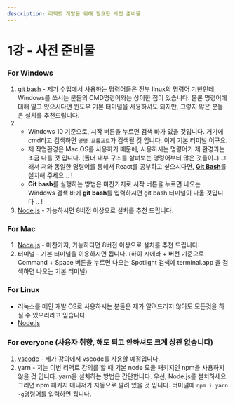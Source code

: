 ```yaml
---
description: 리액트 개발을 위해 필요한 사전 준비물
---
```


# 1강 - 사전 준비물

### For Windows

1. [git bash](https://git-scm.com/downloads) - 제가 수업에서 사용하는 명령어들은 전부 linux의 명령어 기반인데, Windows를 쓰시는 분들의 CMD명령어와는 상이한 점이 있습니다. 물론 명령어에 대해 알고 있으시다면 윈도우 기본 터미널을 사용하셔도 되지만, 그렇지 않은 분들은 설치를 추천드립니다.
2. * Windows 10 기준으로, 시작 버튼을 누르면 검색 바가 있을 것입니다. 거기에  cmd라고 검색하면 `명령 프롬프트`가 검색될 것 입니다. 이게 기본 터미널 이구요.
   * 제 작업환경은 Mac OS를 사용하기 때문에, 사용하시는 명령어가 제 환경과는 조금 다를 것 입니다.  \(폴더 내부 구조를 살펴보는 명렁어부터 많은 것들이..\) 그래서 저와 동일한 명령어를 통해서 React를 공부하고 싶으시다면, [**Git Bash**](https://git-scm.com/downloads)를 설치해 주세요 .. !
   * **Git bash**를 실행하는 방법은 마찬가지로 시작 버튼을 누르면 나오는 Windows 검색 바에 **git bash**를 입력하시면 git bash 터미널이 나올 것입니다 .. !
3. [Node.js](https://nodejs.org/en/download/) - 가능하시면 8버전 이상으로 설치를 추천 드립니다.

### For Mac

1. [Node.js](https://nodejs.org/en/download/) - 마찬가지, 가능하다면 8버전 이상으로 설치를 추천 드립니다.
2. 터미널 - 기본 터미널을 이용하시면 됩니다. \(하이 시에라 + 버전 기준으로 Command + Space 버튼을 누르면 나오는 Spotlight 검색에 terminal.app 을 검색하면 나오는 기본 터미널\)

### For Linux

* 리눅스를 메인 개발 OS로 사용하시는 분들은 제가 알려드리지 않아도 모든것을 하실 수 있으리라고 믿습니다.
* [Node.js](https://nodejs.org/en/download/)

### For everyone \(사용자 취향, 해도 되고 안하셔도 크게 상관 없습니다\)

1. [vscode](https://code.visualstudio.com/) - 제가 강의에서 vscode를 사용할 예정입니다.
2. yarn - 저는 이번 리액트 강의를 할 때 기본 node 모듈 패키지인 npm을 사용하지 않을 것 입니다. yarn을 설치하는 방법은 간단합니다. 우선, Node.js를 설치하세요. 그러면 npm 패키지 매니저가 자동으로 깔려 있을 것 입니다. 터미널에 `npm i yarn -g`명령어를 입력하면 됩니다.

